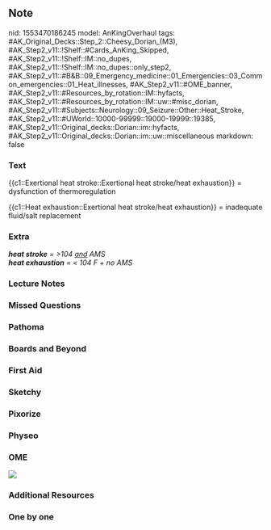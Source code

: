 ## Note
nid: 1553470186245
model: AnKingOverhaul
tags: #AK_Original_Decks::Step_2::Cheesy_Dorian_(M3), #AK_Step2_v11::!Shelf::#Cards_AnKing_Skipped, #AK_Step2_v11::!Shelf::IM::no_dupes, #AK_Step2_v11::!Shelf::IM::no_dupes::only_step2, #AK_Step2_v11::#B&B::09_Emergency_medicine::01_Emergencies::03_Common_emergencies::01_Heat_illnesses, #AK_Step2_v11::#OME_banner, #AK_Step2_v11::#Resources_by_rotation::IM::hyfacts, #AK_Step2_v11::#Resources_by_rotation::IM::uw::#misc_dorian, #AK_Step2_v11::#Subjects::Neurology::09_Seizure::Other::Heat_Stroke, #AK_Step2_v11::#UWorld::10000-99999::19000-19999::19385, #AK_Step2_v11::Original_decks::Dorian::im::hyfacts, #AK_Step2_v11::Original_decks::Dorian::im::uw::miscellaneous
markdown: false

### Text
{{c1::Exertional heat stroke::Exertional heat stroke/heat
exhaustion}} = dysfunction of thermoregulation
<div>
  {{c1::Heat exhaustion::Exertional heat stroke/heat exhaustion}} =
  inadequate fluid/salt replacement
</div>

### Extra
<div>
  <div>
    <div>
      <i><b>heat stroke</b> = >104 <u>and</u> AMS</i>
    </div>
  </div>
</div>
<div>
  <i><b>heat exhaustion</b> = < 104 F + no AMS</i>
</div>

### Lecture Notes


### Missed Questions


### Pathoma


### Boards and Beyond


### First Aid


### Sketchy


### Pixorize


### Physeo


### OME
<div class="ome-widget">
  <a href="https://onlinemeded.org?ref=anki"><img src=
  "_OME_AnkiFlashcards_General_4.png"></a>
</div>

### Additional Resources


### One by one

